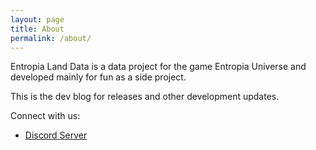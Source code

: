 ```yaml
---
layout: page
title: About
permalink: /about/
---
```


Entropia Land Data is a data project for the game Entropia Universe and developed mainly for fun as a side project.

This is the dev blog for releases and other development updates. 

Connect with us:
- [Discord Server](https://discord.gg/2DBpQ36euB)